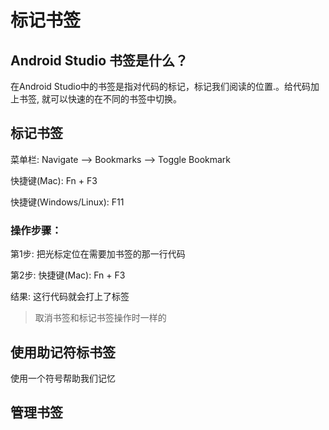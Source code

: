 # 标记书签

## Android Studio 书签是什么？

在Android Studio中的书签是指对代码的标记，标记我们阅读的位置.。给代码加上书签, 就可以快速的在不同的书签中切换。

## 标记书签

菜单栏: Navigate —&gt; Bookmarks —&gt; Toggle Bookmark

快捷键\(Mac\): Fn + F3

快捷键\(Windows\/Linux\): F11

### 操作步骤：

第1步: 把光标定位在需要加书签的那一行代码

第2步: 快捷键\(Mac\): Fn + F3

结果: 这行代码就会打上了标签

> 取消书签和标记书签操作时一样的

## 使用助记符标书签

使用一个符号帮助我们记忆



## 管理书签

